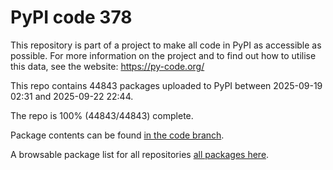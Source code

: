 # PyPI code 378

This repository is part of a project to make all code in PyPI as accessible as possible. For more information 
on the project and to find out how to utilise this data, see the website: https://py-code.org/

This repo contains 44843 packages uploaded to PyPI between 
2025-09-19 02:31 and 2025-09-22 22:44.

The repo is 100% (44843/44843) complete.

Package contents can be found [in the code branch](https://github.com/pypi-data/pypi-mirror-378/tree/code/packages).

A browsable package list for all repositories [all packages here](https://py-code.org/repositories/pypi-mirror-378).


